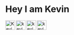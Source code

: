 # Hey I am Kevin

[<img align="left" alt="Kevin | LinkedIN" width="30" src="https://github.com/kevinpaul468/kevinpaul468/assets/121682091/3e60bf2c-01d7-4b96-8ef7-722924b220f5" />](https://www.linkedin.com/in/kevin-paul-reddy-janagari-70bb90285/)
[<img align="left" alt="kevin | Discord" width="30" src="https://github.com/kevinpaul468/kevinpaul468/assets/121682091/359e3fb2-28ef-4408-a7e6-3eb7455a966d" />](https://discord.com/users/453483398359547905)
[<img align="left" alt="kevin | X" width="30" src="https://github.com/kevinpaul468/kevinpaul468/assets/121682091/15f75a25-5fba-421a-a454-33cb94451cc9" />](https://www.twitter.com/kevinpaul468)
[<img align="left" alt="kevin | Reddit" width="30" src="https://github.com/kevinpaul468/kevinpaul468/assets/121682091/cc7fdd1b-e24f-4528-bb96-b8add5bda17f" />](https://www.reddit.com/user/Emergency-Sir6359)


  

